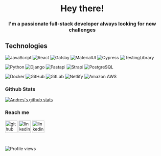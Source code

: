 <h1 align="center">Hey there!</h1>
<h3 align="center">I'm a passionate full-stack developer always looking for new challenges</h3>

## Technologies
![JavaScript](https://img.shields.io/badge/-JavaScript-black?style=for-the-badge&logo=javascript)
![React](https://img.shields.io/badge/-React-3b2e5a?style=for-the-badge&logo=react)
![Gatsby](https://img.shields.io/badge/-Gatsby-3b2e5a?style=for-the-badge&logo=gatsby)
![MaterialUI](https://img.shields.io/badge/-MaterialUI-0081CB?style=for-the-badge&logo=material-UI)
![Cypress](https://img.shields.io/badge/-cypress-000000?style=for-the-badge&logo=cypress)
![TestingLibrary](https://img.shields.io/badge/-Testing%20Library-232F3E?style=for-the-badge&logo=testing-library)

![Python](https://img.shields.io/badge/-Python-8fcfd1?style=for-the-badge&logo=Python)
![Django](https://img.shields.io/badge/-Django-092E20?style=for-the-badge&logo=Django)
![Fastapi](https://img.shields.io/badge/-fastapi-092E20?style=for-the-badge&logo=fastapi)
![Strapi](https://img.shields.io/badge/-strapi-9179ff?style=for-the-badge&logo=strapi&logoColor=white)
![PostgreSQL](https://img.shields.io/badge/-PostgreSQL-336791?style=for-the-badge&logo=postgresql)

![Docker](https://img.shields.io/badge/Docker-232F3E?style=for-the-badge&logo=docker)
![GitHub](https://img.shields.io/badge/-GitHub-181717?style=for-the-badge&logo=github)
![GitLab](https://img.shields.io/badge/-GitLab-FCA121?style=for-the-badge&logo=gitlab)
![Netlify](https://img.shields.io/badge/-Netlify-0f5981?style=for-the-badge&logo=netlify&logoColor=white)
![Amazon AWS](https://img.shields.io/badge/Amazon%20AWS-232F3E?style=for-the-badge&logo=amazon-aws)



### Github Stats

[![Andres's github stats](https://github-readme-stats.vercel.app/api?username=andressspinetti&count_private=true&show_icons=true)](https://github.com/andressspinetti/)

### Reach me

[<img src='https://cdn.jsdelivr.net/npm/simple-icons@3.0.1/icons/github.svg' alt='github' height='40'>](https://github.com/https://github.com/andressspinetti) [<img src='https://cdn.jsdelivr.net/npm/simple-icons@3.0.1/icons/linkedin.svg' alt='linkedin' height='40'>](https://www.linkedin.com/in/https://www.linkedin.com/in/andres-s-s/) [<img src='https://cdn.jsdelivr.net/npm/simple-icons@3.0.1/icons/medium.svg' alt='linkedin' height='40'>](https://medium.com/@andresss)

<div style="margin-top: 40px">

![Profile views](https://gpvc.arturio.dev/andressspinetti)
</div>
